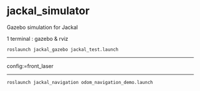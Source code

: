 # jackal_simulator
Gazebo simulation for Jackal

1 terminal : gazebo & rviz

    roslaunch jackal_gazebo jackal_test.launch 

----

config:=front_laser

----

    roslaunch jackal_navigation odom_navigation_demo.launch
